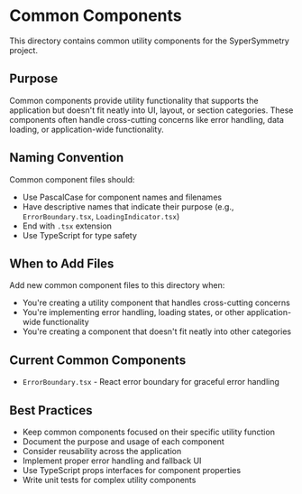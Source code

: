 # Common Components

This directory contains common utility components for the SyperSymmetry project.

## Purpose
Common components provide utility functionality that supports the application but doesn't fit neatly into UI, layout, or section categories. These components often handle cross-cutting concerns like error handling, data loading, or application-wide functionality.

## Naming Convention
Common component files should:
- Use PascalCase for component names and filenames
- Have descriptive names that indicate their purpose (e.g., `ErrorBoundary.tsx`, `LoadingIndicator.tsx`)
- End with `.tsx` extension
- Use TypeScript for type safety

## When to Add Files
Add new common component files to this directory when:
- You're creating a utility component that handles cross-cutting concerns
- You're implementing error handling, loading states, or other application-wide functionality
- You're creating a component that doesn't fit neatly into other categories

## Current Common Components
- `ErrorBoundary.tsx` - React error boundary for graceful error handling

## Best Practices
- Keep common components focused on their specific utility function
- Document the purpose and usage of each component
- Consider reusability across the application
- Implement proper error handling and fallback UI
- Use TypeScript props interfaces for component properties
- Write unit tests for complex utility components
